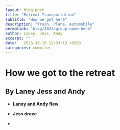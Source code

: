 ```yaml
---
layout: blog_post
title: "Retreat Transportation"
subtitle: "How we got here"
description: "Train, Plane, Automobile"
permalink: "blog/2023/group-name-here"
author: Laney, Jess, Andy
excerpt: ""
date:   2023-10-18 12:33:13 +0200
categories: compiler
---
```

# How we got to the retreat
## By Laney Jess and Andy

- **Laney and Andy flew**
- **Jess _drove_**

- 
